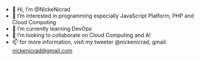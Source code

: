 - 👋 Hi, I’m @NickeNicrad
- 👀 I’m interested in programming especially JavaScript Platform, PHP and Cloud Computing
- 🌱 I’m currently learning DevOps
- 💞️ I’m looking to collaborate on Cloud Computing and AI
- 📫 for more information, visit my tweeter @nickenicrad, gmail: nickenicrad@gmail.com

<!---
NickeNicrad/NickeNicrad is a ✨ special ✨ repository because its `README.md` (this file) appears on your GitHub profile.
You can click the Preview link to take a look at your changes.
--->
